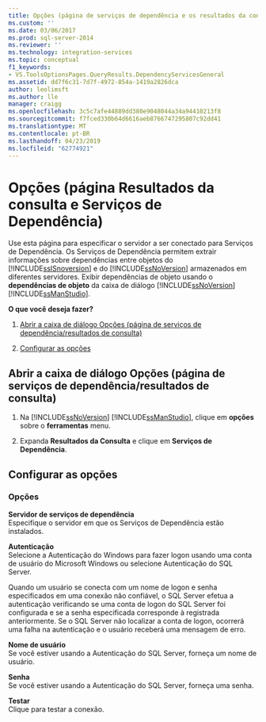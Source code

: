 ```yaml
---
title: Opções (página de serviços de dependência e os resultados da consulta) | Microsoft Docs
ms.custom: ''
ms.date: 03/06/2017
ms.prod: sql-server-2014
ms.reviewer: ''
ms.technology: integration-services
ms.topic: conceptual
f1_keywords:
- VS.ToolsOptionsPages.QueryResults.DependencyServicesGeneral
ms.assetid: dd7f6c31-7d7f-4972-854a-1419a2826dca
author: leolimsft
ms.author: lle
manager: craigg
ms.openlocfilehash: 3c5c7afe44889dd380e9048044a34a94410213f8
ms.sourcegitcommit: f7fced330b64d6616aeb8766747295807c92dd41
ms.translationtype: MT
ms.contentlocale: pt-BR
ms.lasthandoff: 04/23/2019
ms.locfileid: "62774921"
---
```

# <a name="options-query-results-and-dependency-services-page"></a>Opções (página Resultados da consulta e Serviços de Dependência)
  Use esta página para especificar o servidor a ser conectado para Serviços de Dependência. Os Serviços de Dependência permitem extrair informações sobre dependências entre objetos do [!INCLUDE[ssISnoversion](../includes/ssisnoversion-md.md)] e do [!INCLUDE[ssNoVersion](../includes/ssnoversion-md.md)] armazenados em diferentes servidores. Exibir dependências de objeto usando o **dependências de objeto** da caixa de diálogo [!INCLUDE[ssNoVersion](../includes/ssnoversion-md.md)] [!INCLUDE[ssManStudio](../includes/ssmanstudio-md.md)].  
  
 **O que você deseja fazer?**  
  
1.  [Abrir a caixa de diálogo Opções (página de serviços de dependência/resultados de consulta)](#open_dialog)  
  
2.  [Configurar as opções](#options)  
  
##  <a name="open_dialog"></a> Abrir a caixa de diálogo Opções (página de serviços de dependência/resultados de consulta)  
  
1.  Na [!INCLUDE[ssNoVersion](../includes/ssnoversion-md.md)] [!INCLUDE[ssManStudio](../includes/ssmanstudio-md.md)], clique em **opções** sobre o **ferramentas** menu.  
  
2.  Expanda **Resultados da Consulta** e clique em **Serviços de Dependência**.  
  
##  <a name="options"></a> Configurar as opções  
  
### <a name="options"></a>Opções  
 **Servidor de serviços de dependência**  
 Especifique o servidor em que os Serviços de Dependência estão instalados.  
  
 **Autenticação**  
 Selecione a Autenticação do Windows para fazer logon usando uma conta de usuário do Microsoft Windows ou selecione Autenticação do SQL Server.  
  
 Quando um usuário se conecta com um nome de logon e senha especificados em uma conexão não confiável, o SQL Server efetua a autenticação verificando se uma conta de logon do SQL Server foi configurada e se a senha especificada corresponde à registrada anteriormente. Se o SQL Server não localizar a conta de logon, ocorrerá uma falha na autenticação e o usuário receberá uma mensagem de erro.  
  
 **Nome de usuário**  
 Se você estiver usando a Autenticação do SQL Server, forneça um nome de usuário.  
  
 **Senha**  
 Se você estiver usando a Autenticação do SQL Server, forneça uma senha.  
  
 **Testar**  
 Clique para testar a conexão.